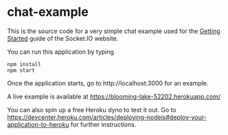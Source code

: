 # chat-example

This is the source code for a very simple chat example used for
the [Getting Started](http://socket.io/get-started/chat/) guide
of the Socket.IO website.

You can run this application by typing

```
npm install
npm start
```

Once the application starts, go to http://localhost:3000 for an example.

A live example is available at https://blooming-lake-52202.herokuapp.com/

You can also spin up a free Heroku dyno to test it out. Go to https://devcenter.heroku.com/articles/deploying-nodejs#deploy-your-application-to-heroku for further instructions.



